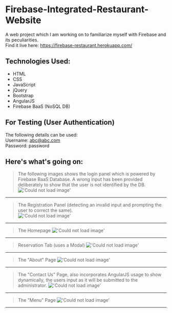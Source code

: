 # Firebase-Integrated-Restaurant-Website
A web project which I am working on to familiarize myself with Firebase and its peculiarities.  
Find it live here: https://firebase-restaurant.herokuapp.com/  
  
## Technologies Used:
- HTML
- CSS
- JavaScript
- jQuery
- Bootstrap
- AngularJS
- Firebase BaaS (NoSQL DB)

## For Testing (User Authentication)
  The following details can be used:   
    Username: abc@abc.com  
    Password: password  

## Here's what's going on:   

> The following images shows the login panel which is powered by Firebase BaaS Database. A wrong input has been provided deliberately to show
that the user is not identified by the DB.
!['Could not load image'](/screenshots/4.png)  
----------------------------------------
> The Registration Panel (detecting an invalid input and prompting the user to correct the same).  
!['Could not load image'](/screenshots/3.png)  
  
----------------------------------------
> The Homepage
!['Could not load image'](/screenshots/1.png)  
  
----------------------------------------
> Reservation Tab (uses a Modal)
!['Could not load image'](/screenshots/2.png)  
  
----------------------------------------
> The "About" Page
!['Could not load image'](/screenshots/5.png)  
  
----------------------------------------
> The "Contact Us" Page, also incorporates AngularJS usage to show dynamically, the users input as it will be submitted to the administrator.
!['Could not load image'](/screenshots/6.png)  
  
----------------------------------------
> The "Menu" Page
!['Could not load image'](/screenshots/7.png)  
  
----------------------------------------
